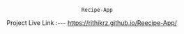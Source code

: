                             Recipe-App

Project Live Link :--- https://rithikrz.github.io/Reecipe-App/
